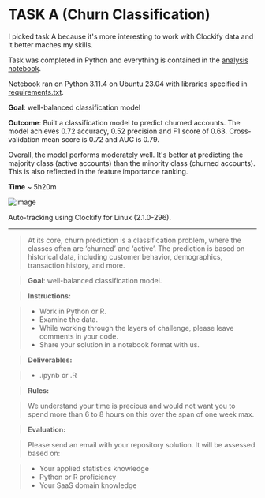 # TASK A (Churn Classification)

I picked task A because it's more interesting to work with Clockify data and it better maches my skills. 

Task was completed in Python and everything is contained in the [analysis notebook](analysis.ipynb).

Notebook ran on Python 3.11.4 on Ubuntu 23.04 with libraries specified in [requirements.txt](requirements.txt).

**Goal**: well-balanced classification model

**Outcome**: Built a classification model to predict churned accounts. The model achieves 0.72 accuracy, 0.52 precision and F1 score of 0.63. Cross-validation mean score is 0.72 and AUC is 0.79.

Overall, the model performs moderately well. It's better at predicting the majority class (active accounts) than the minority class (churned accounts). This is also reflected in the feature importance ranking.

**Time** ~ 5h20m

![image](https://github.com/atomashevic/data-experiment-task/assets/39856297/32217f97-96ca-46b0-8c3d-10bb8c016688)

Auto-tracking using Clockify for Linux (2.1.0-296).

---

> At its core, churn prediction is a classification problem, where the classes often are ‘churned’ and ‘active’. The prediction is based on historical data, including customer behavior, demographics, transaction history, and more.

> **Goal**: well-balanced classification model.

> **Instructions:**

> - Work in Python or R.
> - Examine the data.
> - While working through the layers of challenge, please leave comments in your code.
> - Share your solution in a notebook format with us.
  
> **Deliverables:**

> - .ipynb or .R

> **Rules:**

> We understand your time is precious and would not want you to spend more than 6 to 8 hours on this over the span of one week max.

> **Evaluation:**

> Please send an email with your repository solution. It will be assessed based on:

> - Your applied statistics knowledge
> - Python or R proficiency
> - Your SaaS domain knowledge

